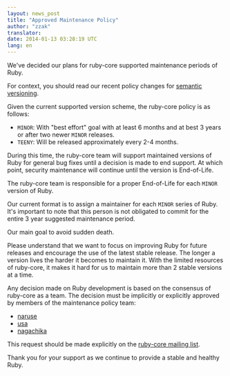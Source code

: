 ```yaml
---
layout: news_post
title: "Approved Maintenance Policy"
author: "zzak"
translator:
date: 2014-01-13 03:28:19 UTC
lang: en
---
```


We've decided our plans for ruby-core supported maintenance periods of Ruby.

For context, you should read our recent policy changes for [semantic versioning](/en/news/2013/12/21/semantic-versioning-after-2-1-0).

Given the current supported version scheme, the ruby-core policy is as follows:

  * `MINOR`: With "best effort" goal with at least 6 months and at best 3 years or after two newer `MINOR` releases.
  * `TEENY`: Will be released approximately every 2-4 months.

During this time, the ruby-core team will support maintained versions of Ruby for general bug fixes until a decision is made to end support. At which point, security maintenance will continue until the version is End-of-Life.

The ruby-core team is responsible for a proper End-of-Life for each `MINOR` version of Ruby.

Our current format is to assign a maintainer for each `MINOR` series of Ruby. It's important to note that this person is not obligated to commit for the entire 3 year suggested maintenance period.

Our main goal to avoid sudden death.

Please understand that we want to focus on improving Ruby for future releases and encourage the use of the latest stable release. The longer a version lives the harder it becomes to maintain it. With the limited resources of ruby-core, it makes it hard for us to maintain more than 2 stable versions at a time.

Any decision made on Ruby development is based on the consensus of ruby-core as a team. The decision must be implicitly or explicitly approved by members of the maintenance policy team:

* [naruse](https://twitter.com/nalsh)
* [usa](https://twitter.com/unak)
* [nagachika](https://twitter.com/nagachika)

This request should be made explicitly on the [ruby-core mailing list](mailto:ruby-core@ruby-lang.org).

Thank you for your support as we continue to provide a stable and healthy Ruby.

